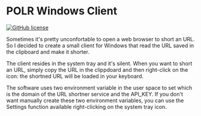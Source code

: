# POLR Windows Client
[![GitHub license](https://img.shields.io/badge/license-GPLv2%2B-blue.svg)]()

Sometimes it's pretty unconfortable to open a web browser to short an URL. So I decided to create a small client for Windows that read the URL saved in the clipboard and make it shorter. 

The client resides in the system tray and it's silent. When you want to short an URL, simply copy the URL in the clippdoard and then right-click on the icon: the shortned URL will be loaded in your keyboard.

The software uses two environment variable in the user space to set which is the domain of the URL shortner service and the API_KEY.
If you don't want manually create these two environment variables, you can use the Settings function available right-clicking on the system tray icon.

